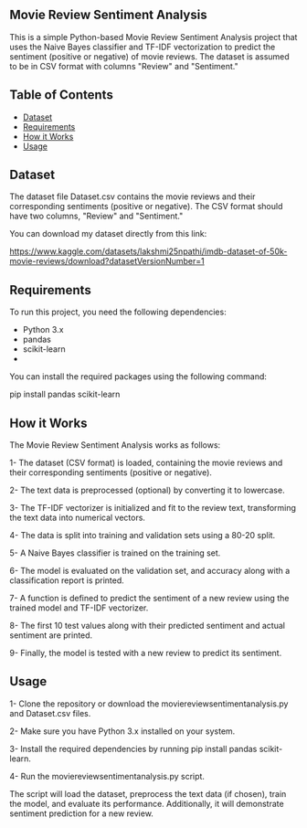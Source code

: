 ## Movie Review Sentiment Analysis

This is a simple Python-based Movie Review Sentiment Analysis project that uses the Naive Bayes classifier and TF-IDF vectorization to predict the sentiment (positive or negative) of movie reviews. The dataset is assumed to be in CSV format with columns "Review" and "Sentiment."

## Table of Contents

- [Dataset](#dataset)
- [Requirements](#requirements)
- [How it Works](#how-it-works)
- [Usage](#usage)

## Dataset

The dataset file Dataset.csv contains the movie reviews and their corresponding sentiments (positive or negative). The CSV format should have two columns, "Review" and "Sentiment."

You can download my dataset directly from this link:

https://www.kaggle.com/datasets/lakshmi25npathi/imdb-dataset-of-50k-movie-reviews/download?datasetVersionNumber=1

## Requirements

To run this project, you need the following dependencies:

- Python 3.x
- pandas
- scikit-learn
- 
You can install the required packages using the following command:

pip install pandas scikit-learn

## How it Works

The Movie Review Sentiment Analysis works as follows:

1- The dataset (CSV format) is loaded, containing the movie reviews and their corresponding sentiments (positive or negative).

2- The text data is preprocessed (optional) by converting it to lowercase.

3- The TF-IDF vectorizer is initialized and fit to the review text, transforming the text data into numerical vectors.

4- The data is split into training and validation sets using a 80-20 split.

5- A Naive Bayes classifier is trained on the training set.

6- The model is evaluated on the validation set, and accuracy along with a classification report is printed.

7- A function is defined to predict the sentiment of a new review using the trained model and TF-IDF vectorizer.

8- The first 10 test values along with their predicted sentiment and actual sentiment are printed.

9- Finally, the model is tested with a new review to predict its sentiment.

## Usage

1- Clone the repository or download the moviereviewsentimentanalysis.py and Dataset.csv files.

2- Make sure you have Python 3.x installed on your system.

3- Install the required dependencies by running pip install pandas scikit-learn.

4- Run the moviereviewsentimentanalysis.py script.

The script will load the dataset, preprocess the text data (if chosen), train the model, and evaluate its performance. Additionally, it will demonstrate sentiment prediction for a new review.
